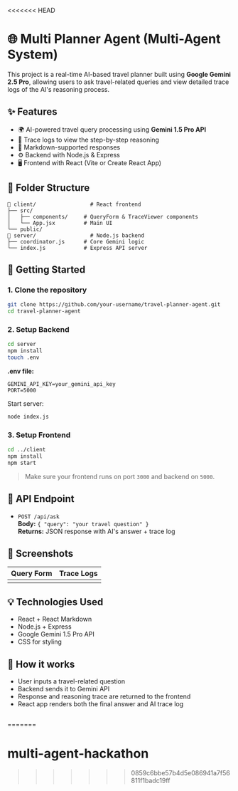<<<<<<< HEAD
# 🌐 Multi Planner Agent (Multi-Agent System)

This project is a real-time AI-based travel planner built using **Google Gemini 2.5 Pro**, allowing users to ask travel-related queries and view detailed trace logs of the AI's reasoning process.

## ✨ Features

- 🌍 AI-powered travel query processing using **Gemini 1.5 Pro API**
- 📜 Trace logs to view the step-by-step reasoning
- 💬 Markdown-supported responses
- ⚙️ Backend with Node.js & Express
- 🖥️ Frontend with React (Vite or Create React App)

## 📁 Folder Structure

```
🔹 client/                 # React frontend
├── src/
│   ├── components/     # QueryForm & TraceViewer components
│   └── App.jsx         # Main UI
└── public/
🔹 server/                 # Node.js backend
├── coordinator.js      # Core Gemini logic
└── index.js            # Express API server
```

## 🚀 Getting Started

### 1. Clone the repository

```bash
git clone https://github.com/your-username/travel-planner-agent.git
cd travel-planner-agent
```

### 2. Setup Backend

```bash
cd server
npm install
touch .env
```

**.env file:**

```env
GEMINI_API_KEY=your_gemini_api_key
PORT=5000
```

Start server:

```bash
node index.js
```

### 3. Setup Frontend

```bash
cd ../client
npm install
npm start
```

> Make sure your frontend runs on port `3000` and backend on `5000`.

## 🔗 API Endpoint

- `POST /api/ask`\
  **Body:** `{ "query": "your travel question" }`\
  **Returns:** JSON response with AI's answer + trace log

## 📸 Screenshots

| Query Form | Trace Logs |
| ---------- | ---------- |
|            |            |

## 💡 Technologies Used

- React + React Markdown
- Node.js + Express
- Google Gemini 1.5 Pro API
- CSS for styling

## 🧠 How it works

- User inputs a travel-related question
- Backend sends it to Gemini API
- Response and reasoning trace are returned to the frontend
- React app renders both the final answer and AI trace log

##

=======
# multi-agent-hackathon
>>>>>>> 0859c6bbe57b4d5e086941a7f56811f1badc19ff
